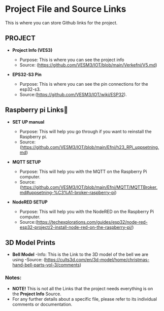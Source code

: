 # Project File and Source Links

This is where you can store Github links for the project.

## PROJECT

- **Project Info (VES3)**
    - Purpose: This is where you can see the project info
    - Source: (https://github.com/VESM3/IOT/blob/main/Verkefni/V5.md)

- **EPS32-S3 Pin**
  - Purpose: This is where you can see the pin connections for the esp32-s3.
  - Source:(https://github.com/VESM3/IOT/wiki/ESP32).
 
## Raspberry pi Links🍇
- **SET UP manual**
    - Purpose: This will help you go through if you want to reinstall the Raspberry pi.
    - Source:(https://github.com/VESM3/IOT/blob/main/Efni/h23_RPi_uppsetning.md)
 

- **MQTT SETUP**
    - Purpose: This will help you with the MQTT on the Raspberry Pi computer.
    - Source:(https://github.com/VESM3/IOT/blob/main/Efni/MQTT/MQTTBroker.md#uppsetning-%C3%A1-broker-raspberry-pi)
 

- **NodeRED SETUP**
  - Purpose: This will help you with the NodeRED on the Raspberry Pi computer.
  - Source:(https://techexplorations.com/guides/esp32/node-red-esp32-project/2-install-node-red-on-the-raspberry-pi/)
 
## 3D Model Prints
- **Bell Model**
  -Info: This is the Link to the 3D model of the bell we are using
  -Source: (https://cults3d.com/en/3d-model/home/christmas-hand-bell-parts-vol-3/comments)
  


### Notes:
- **NOTE!** This is not all the Links that the project needs everything is on the **Project Info** Source.
- For any further details about a specific file, please refer to its individual comments or documentation.

